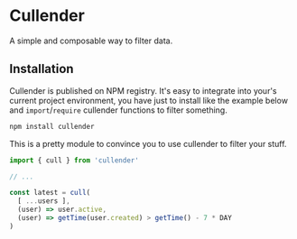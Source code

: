 # Cullender
A simple and composable way to filter data.

## Installation

Cullender is published on NPM registry. It's easy to integrate into your's
current project environment, you have just to install like the example below and
`import`/`require` cullender functions to filter something.

```bash
npm install cullender
```

This is a pretty module to convince you to use cullender to filter your stuff.

```javascript
import { cull } from 'cullender'

// ...

const latest = cull(
  [ ...users ],
  (user) => user.active,
  (user) => getTime(user.created) > getTime() - 7 * DAY
)
```
